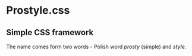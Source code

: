 # Prostyle.css
## Simple CSS framework

The name comes form two words - Polish word _prosty_ (simple) and _style_.
